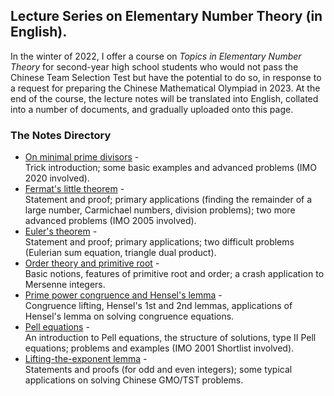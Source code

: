 ## Lecture Series on Elementary Number Theory (in English).

In the winter of 2022, I offer a course on _Topics in Elementary Number Theory_ for second-year high school students who would not pass the Chinese Team Selection Test but have the potential to do so, in response to a request for preparing the Chinese Mathematical Olympiad in 2023. At the end of the course, the lecture notes will be translated into English, collated into a number of documents, and gradually uploaded onto this page.


### The Notes Directory

- [On minimal prime divisors](././mindiv.pdf) - <br/>
  Trick introduction; some basic examples and advanced problems (IMO 2020 involved).
- [Fermat's little theorem](././Fermat.pdf) - <br/>
  Statement and proof; primary applications (finding the remainder of a large number, Carmichael numbers, division problems); two more advanced problems (IMO 2005 involved).
- [Euler's theorem](././Euler.pdf) - <br/>
  Statement and proof; primary applications; two difficult problems (Eulerian sum equation, triangle dual product).
- [Order theory and primitive root](././order.pdf) - <br/>
  Basic notions, features of primitive root and order; a crash application to Mersenne integers.
- [Prime power congruence and Hensel's lemma](././Hensel.pdf) - <br/>
  Congruence lifting, Hensel's 1st and 2nd lemmas, applications of Hensel's lemma on solving congruence equations.
- [Pell equations](././Pell.pdf) - <br/>
  An introduction to Pell equations, the structure of solutions, type II Pell equations; problems and examples (IMO 2001 Shortlist involved).
- [Lifting-the-exponent lemma](././LTE.pdf) - <br/>
  Statements and proofs (for odd and even integers); some typical applications on solving Chinese GMO/TST problems.